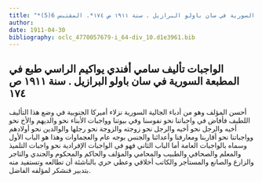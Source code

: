 ```yaml
---
title: "*مخطوطات ومطبوعات : الواجبات تأليف سامي أفندي يواكيم الراسي طبع في المطبعة السورية في سان باولو البرازيل . سنة ١٩١١ ص ١٧٤*. المقتبس 6(5)"
author: 
date: 1911-04-30
bibliography: oclc_4770057679-i_64-div_10.d1e3961.bib
---
```




##  الواجبات   تأليف  سامي أفندي يواكيم الراسي  طبع في  المطبعة السورية  في  سان باولو  البرازيل  .  سنة  ١٩١١  ص  ١٧٤ 


 أحسن المؤلف وهو من أدباء الجالية السورية نزلاء أميركا الجنوبية في وضع هذا التأليف اللطيف فأفاض في واجباتنا نحو نفوسنا وفي بيوتنا وواجبات الأبناء نحو والديهم والأخ نحو أخيه والرجل نحو أخيه والرجل نحو زوجته والزوجة نحو رجلها والوالدين نحو أولادهم وواجباتنا نحو أقاربنا ومعارفنا وأعدائنا والجنس بوجه عام والعجماوات وهذا هو الباب الأول وسماه بالواجبات العامة أما الباب الثاني فهو في الواجبات الإفرادية نحو واجبات التلميذ والمعلم والصحافي والطبيب والمحامي والمؤلف والحاكم والمحكوم والجندي والتاجر والزارع والصانع والمستأجر والكاتب أخلاقي وعظي حري بالناشئة أن تطالعه وتستفيد منه بتدبير فنشكر لمؤلفه الفاضل. 
